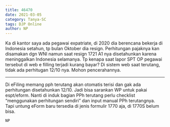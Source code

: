 ```yaml
---
title: 46470
date: 2021-03-05
category: Tanya-SC
tags: DJP Online
author: NP
---
```


Ka di kantor saya ada pegawai expatriate, di 2020 dia berencana bekerja di Indonesia setahun, tp bulan Oktober dia resign. Perhitungan pajaknya kan disamakan dgn WNI namun saat resign 1721 A1 nya disetahunkan karena meninggalkan Indonesia selamanya. Tp kenapa saat lapor SPT OP pegawai tersebut di web e filling terjadi kurang bayar? Di sistem web saat terutang, tidak ada perhitugan 12/10 nya. Mohon pencerahannya.

---

Di eFiling memang pph terutang akan otomatis terisi dan gak ada perhitungan disetahunkan 12/10. Jadi bisa sarankan WP untuk pakai espt/eform. Nanti di induk bagian PPh terutang perlu checklist “menggunakan perhitungan sendiri” dan input manual PPh terutangnya. Tapi untung eForm baru tersedia di jenis formulir 1770 aja, di 1770S belum bisa.

`NP`
